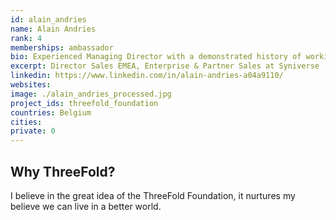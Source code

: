 ```yaml
---
id: alain_andries
name: Alain Andries
rank: 4
memberships: ambassador
bio: Experienced Managing Director with a demonstrated history of working in the information services industry since 1995. Skilled in Negotiation, Coaching, Sales and Management. Strong business development professional with a Post-Graduate, focused in Sales and Marketing Management.
excerpt: Director Sales EMEA, Enterprise & Partner Sales at Syniverse
linkedin: https://www.linkedin.com/in/alain-andries-a04a9110/
websites: 
image: ./alain_andries_processed.jpg
project_ids: threefold_foundation
countries: Belgium
cities: 
private: 0
---
```


## Why ThreeFold?
I believe in the great idea of the ThreeFold Foundation, it nurtures my believe we can live in a better world.
